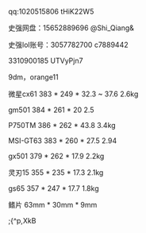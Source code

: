 qq:1020515806	tHiK22W5

史强网盘：15652889696	@Shi_Qiang&

史强lol账号：3057782700		c7889442

3310900185		UTVyPjn7

9dm，orange11



微星cx61	383 * 249 * 32.3 ~ 37.6		2.6kg

gm501		384 * 261 * 20				2.5

P750TM		386 * 262 * 43.8				3.4kg

MSI-GT63	383 * 260 * 27.5				2.94

gx501		379 * 262 * 17.9				2.2kg

灵刃15		355 * 235 * 17.3				2.1kg

gs65		357 * 247 * 17.7				1.8kg



鳍片 63mm * 30mm * 9mm

;{^p,XkB

